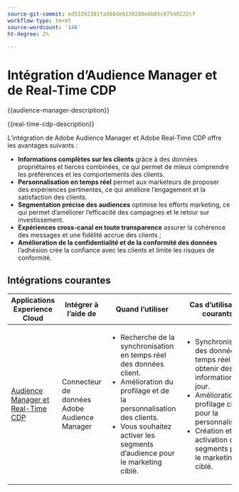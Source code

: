 ```yaml
---
source-git-commit: ed53392381fa568de8230288e6b85c87540222cf
workflow-type: tm+mt
source-wordcount: '146'
ht-degree: 2%

---
```



# Intégration d’Audience Manager et de Real-Time CDP

{{audience-manager-description}}

{{real-time-cdp-description}}

L’intégration de Adobe Audience Manager et Adobe Real-Time CDP offre les avantages suivants :

+ **Informations complètes sur les clients** grâce à des données propriétaires et tierces combinées, ce qui permet de mieux comprendre les préférences et les comportements des clients.
+ **Personnalisation en temps réel** permet aux marketeurs de proposer des expériences pertinentes, ce qui améliore l’engagement et la satisfaction des clients.
+ **Segmentation précise des audiences** optimise les efforts marketing, ce qui permet d’améliorer l’efficacité des campagnes et le retour sur investissement.
+ **Expériences cross-canal en toute transparence** assurer la cohérence des messages et une fidélité accrue des clients ;
+ **Amélioration de la confidentialité et de la conformité des données** l’adhésion crée la confiance avec les clients et limite les risques de conformité.

## Intégrations courantes

<table>
    <thead>
        <tr>
            <th>Applications Experience Cloud</th>
            <th>Intégrer à l’aide de</th>
            <th>Quand l’utiliser</th>
            <th>Cas d’utilisation courants</th>
        </tr>
    </thead>
    <tbody>
        <tr>
            <td>
                <a href="/docs/platform-learn/tutorials/sources/ingest-data-from-aam.html?lang=en" target="_blank" rel="noreferrer">Audience Manager et Real-Time CDP</a>
            </td>
            <td>Connecteur de données Adobe Audience Manager</td>
            <td>
                <ul>
                    <li>Recherche de la synchronisation en temps réel des données client.</li>
                    <li>Amélioration du profilage et de la personnalisation des clients.</li>
                    <li>Vous souhaitez activer les segments d’audience pour le marketing ciblé.</li>
                </ul>
            </td>
            <td>
                <ul>
                    <li>Synchronisation des données en temps réel pour obtenir des informations à jour.</li>
                    <li>Amélioration du profilage client pour la personnalisation.</li>
                    <li>Création et activation de segments pour le marketing ciblé.</li>
                </ul>
            </td>
        </tr>
    </tbody>
</table>
